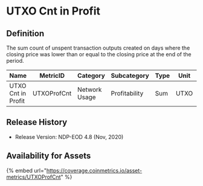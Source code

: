 # UTXO Cnt in Profit

## Definition

The sum count of unspent transaction outputs created on days where the closing price was lower than or equal to the closing price at the end of the period.

| Name               | MetricID    | Category      | Subcategory   | Type | Unit | Interval |
| ------------------ | ----------- | ------------- | ------------- | ---- | ---- | -------- |
| UTXO Cnt in Profit | UTXOProfCnt | Network Usage | Profitability | Sum  | UTXO | 1 day    |

## Release History

* Release Version: NDP-EOD 4.8 (Nov, 2020)

## Availability for Assets

{% embed url="https://coverage.coinmetrics.io/asset-metrics/UTXOProfCnt" %}
